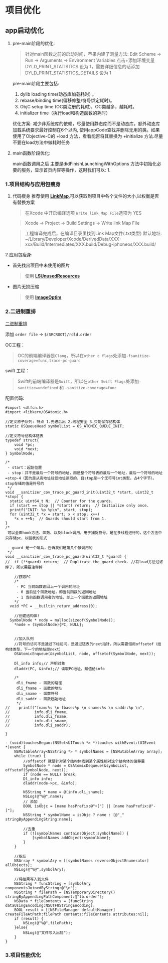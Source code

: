 # 项目优化

## app启动优化
1. pre-main阶段的优化: 

	> 针对main函数之前的启动时间，苹果内建了测量方法: Edit Scheme -> Run -> Arguments -> Environment Variables 点击+添加环境变量  DYLD_PRINT_STATISTICS 设为 1，需要详细信息的话添加 DYLD_PRINT_STATISTICS_DETAILS 设为 1

	pre-main阶段主要包括: 
	1. dylib loading time(动态库加载耗时) 。
	2.  rebase/binding time(偏移修整/符号绑定耗时)。
	3.  ObjC setup time (OC类注册的耗时)，OC类越多，越耗时。
	4. initializer time（执行load和构造函数的耗时）
	
	优化方案:  减少非系统库的依赖，尽量使用静态库而不是动态库，额外动态库加载系统要求最好控制在6个以内, 使用appCode查找并删除无用的类。如果使用了Objective-C的 +load 方法，看看能否将其替换为 +initialize 方法.尽量不要在load方法中做耗时任务
2. main函数阶段优化:

	main函数调用之后 主要是didFinishLaunchingWithOptions 方法中初始化必要的服务，显示首页内容等操作，这时我们可以: 1.	

### 1.项目结构与应用包瘦身
1. 代码瘦身 推荐使用 **[LinkMap](https://github.com/huanxsd/LinkMap)**,可以获取到项目中各个文件的大小,以权衡是否有替换方案

	> 在Xcode 中开启编译选项 ```Write link Map File```选项为 YES
	
	> Xcode -> Project -> Build Settings ->  Write link Map File
	
	> 工程编译完成后，在编译目录里找到Link Map文件(.txt类型) 默认地址: ~/Library/Developer/Xcode/DerivedData/XXX-xxx/Build/Intermediates/XXX.build/Debug-iphoneos/XXX.build/
	
2.应用包瘦身:

* 首先找出项目中未使用的图片

	> 使用 **[LSUnusedResources](https://github.com/tinymind/LSUnusedResources)**

* 图片无损压缩
 
	>使用 **[ImageOptim](https://github.com/ImageOptim/ImageOptim)**
	
### 2.二进制重排

[二进制重排](https://juejin.cn/post/6937261357339410462#heading-10)

添加 `order file`  -> `$(SRCROOT)/rdld.order`

OC工程： 
> OC的前端编译器是`Clang`，所以在`other c flags`处添加`-fsanitize-coverage=func,trace-pc-guard`

swift 工程： 
> Swift的前端编译器是`Swift`，所以在`other Swift Flags`处添加`-sanitize=undefined` 和 `-sanitize-coverage=func`

配置代码:

```
#import <dlfcn.h>
#import <libkern/OSAtomic.h>

//定义原子队列: 特点 1.先进后出 2.线程安全 3.只能保存结构体
static OSQueueHead symbolList = OS_ATOMIC_QUEUE_INIT;

//定义符号结构体链表
typedef struct{
    void *pc;
    void *next;
} SymbolNode;

/*
 - start：起始位置
 - stop：并不是最后一个符号的地址，而是整个符号表的最后一个地址，最后一个符号的地址=stop-4（因为是从高地址往低地址读取的，且stop是一个无符号int类型，占4个字节）。stop存储的值是符号的
 */
void __sanitizer_cov_trace_pc_guard_init(uint32_t *start, uint32_t *stop) {
  static uint64_t N;  // Counter for the guards.
  if (start == stop || *start) return;  // Initialize only once.
  printf("INIT: %p %p\n", start, stop);
  for (uint32_t *x = start; x < stop; x++)
    *x = ++N;  // Guards should start from 1.
}
/*
 可以全面hook方法、函数、以及block调用，用于捕捉符号，是在多线程进行的，这个方法中只存储pc，以链表的形式
 
 - guard 是一个哨兵，告诉我们是第几个被调用的
 */
void __sanitizer_cov_trace_pc_guard(uint32_t *guard) {
//  if (!*guard) return;  // Duplicate the guard check. //将load方法过滤掉了，所以需要注释掉
    
    //获取PC
    /*
     - PC 当前函数返回上一个调用的地址
     - 0 当前这个函数地址，即当前函数的返回地址
     - 1 当前函数调用者的地址，即上一个函数的返回地址
    */
  void *PC = __builtin_return_address(0);
    
    //创建结构体!
  SymbolNode * node = malloc(sizeof(SymbolNode));
    *node = (SymbolNode){PC, NULL};
    
    
    //加入队列
    //符号的访问不是通过下标访问，是通过链表的next指针，所以需要借用offsetof（结构体类型，下一个的地址即next）
    OSAtomicEnqueue(&symbolList, node, offsetof(SymbolNode, next));
    
    Dl_info info;// 声明对象
    dladdr(PC, &info);// 读取PC地址，赋值给info
    
    /*
     dli_fname - 函数的路径
     dli_fname - 函数的地址
     dli_sname - 函数符号
     dli_saddr - 函数起始地址
     */
//    printf("fnam:%s \n fbase:%p \n sname:%s \n saddr:%p \n",
//           info.dli_fname,
//           info.dli_fname,
//           info.dli_sname,
//           info.dli_saddr);

}

- (void)touchesBegan:(NSSet<UITouch *> *)touches withEvent:(UIEvent *)event {
    NSMutableArray<NSString *> * symbolNames = [NSMutableArray array];
    while (true) {
        //offsetof 就是针对某个结构体找到某个属性相对这个结构体的偏移量
        SymbolNode * node = OSAtomicDequeue(&symboList, offsetof(SymbolNode, next));
        if (node == NULL) break;
        Dl_info info;
        dladdr(node->pc, &info);
         
        NSString * name = @(info.dli_sname);
        NSLog(@"%@",name);
        // 添加 _
        BOOL isObjc = [name hasPrefix:@"+["] || [name hasPrefix:@"-["];
        NSString * symbolName = isObjc ? name : [@"_" stringByAppendingString:name];
         
        //去重
        if (![symbolNames containsObject:symbolName]) {
            [symbolNames addObject:symbolName];
        }
    }
 
    //取反
    NSArray * symbolAry = [[symbolNames reverseObjectEnumerator] allObjects];
    NSLog(@"%@",symbolAry);
     
    //将结果写入到文件
    NSString * funcString = [symbolAry componentsJoinedByString:@"\n"];
    NSString * filePath = [NSTemporaryDirectory() stringByAppendingPathComponent:@"lb.order"];
    NSData * fileContents = [funcString dataUsingEncoding:NSUTF8StringEncoding];
    BOOL result = [[NSFileManager defaultManager] createFileAtPath:filePath contents:fileContents attributes:nil];
    if (result) {
        NSLog(@"%@",filePath);
    }else{
        NSLog(@"文件写入出错");
    }
}

```

	
### 3.项目性能优化

	